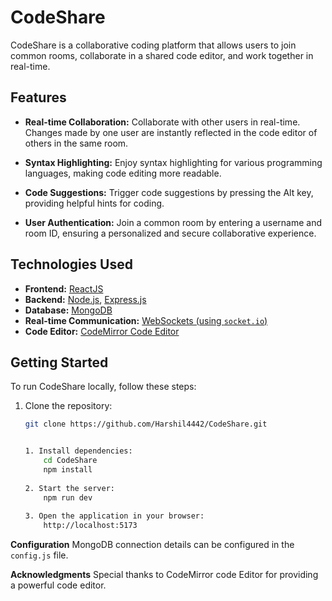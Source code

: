 # CodeShare

CodeShare is a collaborative coding platform that allows users to join common rooms, collaborate in a shared code editor, and work together in real-time.

## Features

- **Real-time Collaboration:** Collaborate with other users in real-time. Changes made by one user are instantly reflected in the code editor of others in the same room.

- **Syntax Highlighting:** Enjoy syntax highlighting for various programming languages, making code editing more readable.

- **Code Suggestions:** Trigger code suggestions by pressing the Alt key, providing helpful hints for coding.

- **User Authentication:** Join a common room by entering a username and room ID, ensuring a personalized and secure collaborative experience.

## Technologies Used

- **Frontend:** [ReactJS](https://reactjs.org/)
- **Backend:** [Node.js](https://nodejs.org/), [Express.js](https://expressjs.com/)
- **Database:** [MongoDB](https://www.mongodb.com/)
- **Real-time Communication:** [WebSockets (using `socket.io`)](https://socket.io/)
- **Code Editor:** [CodeMirror Code Editor](https://codemirror.net/)

## Getting Started

To run CodeShare locally, follow these steps:

1. Clone the repository:
   ```bash
   git clone https://github.com/Harshil4442/CodeShare.git


   1. Install dependencies:
       cd CodeShare
       npm install
    
   2. Start the server:
       npm run dev
    
   3. Open the application in your browser:
       http://localhost:5173

**Configuration**
MongoDB connection details can be configured in the `config.js` file.

**Acknowledgments**
Special thanks to CodeMirror code Editor for providing a powerful code editor.

